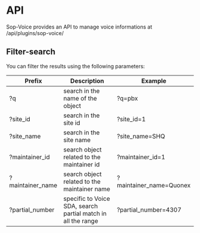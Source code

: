 # API

Sop-Voice provides an API to manage voice informations at /api/plugins/sop-voice/

## Filter-search

You can filter the results using the following parameters:

| Prefix | Description | Example |
| ------- | ----------- | ---- |
| ?q | search in the name of the object | ?q=pbx |
| ?site_id | search in the site id | ?site_id=1 |
| ?site_name | search in the site name | ?site_name=SHQ |
| ?maintainer_id | search object related to the maintainer id | ?maintainer_id=1 |
| ?maintainer_name | search object related to the maintainer name | ?maintainer_name=Quonex |
| ?partial_number | specific to Voice SDA, search partial match in all the range | ?partial_number=4307 |
